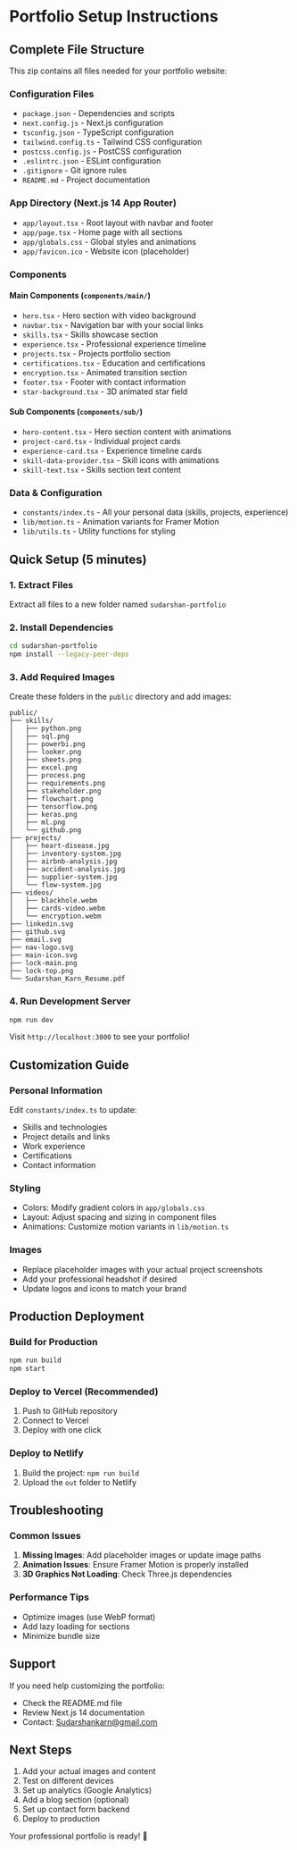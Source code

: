 # Portfolio Setup Instructions

## Complete File Structure
This zip contains all files needed for your portfolio website:

### Configuration Files
- `package.json` - Dependencies and scripts
- `next.config.js` - Next.js configuration
- `tsconfig.json` - TypeScript configuration
- `tailwind.config.ts` - Tailwind CSS configuration
- `postcss.config.js` - PostCSS configuration
- `.eslintrc.json` - ESLint configuration
- `.gitignore` - Git ignore rules
- `README.md` - Project documentation

### App Directory (Next.js 14 App Router)
- `app/layout.tsx` - Root layout with navbar and footer
- `app/page.tsx` - Home page with all sections
- `app/globals.css` - Global styles and animations
- `app/favicon.ico` - Website icon (placeholder)

### Components
#### Main Components (`components/main/`)
- `hero.tsx` - Hero section with video background
- `navbar.tsx` - Navigation bar with your social links
- `skills.tsx` - Skills showcase section
- `experience.tsx` - Professional experience timeline
- `projects.tsx` - Projects portfolio section
- `certifications.tsx` - Education and certifications
- `encryption.tsx` - Animated transition section
- `footer.tsx` - Footer with contact information
- `star-background.tsx` - 3D animated star field

#### Sub Components (`components/sub/`)
- `hero-content.tsx` - Hero section content with animations
- `project-card.tsx` - Individual project cards
- `experience-card.tsx` - Experience timeline cards
- `skill-data-provider.tsx` - Skill icons with animations
- `skill-text.tsx` - Skills section text content

### Data & Configuration
- `constants/index.ts` - All your personal data (skills, projects, experience)
- `lib/motion.ts` - Animation variants for Framer Motion
- `lib/utils.ts` - Utility functions for styling

## Quick Setup (5 minutes)

### 1. Extract Files
Extract all files to a new folder named `sudarshan-portfolio`

### 2. Install Dependencies
```bash
cd sudarshan-portfolio
npm install --legacy-peer-deps
```

### 3. Add Required Images
Create these folders in the `public` directory and add images:

```
public/
├── skills/
│   ├── python.png
│   ├── sql.png
│   ├── powerbi.png
│   ├── looker.png
│   ├── sheets.png
│   ├── excel.png
│   ├── process.png
│   ├── requirements.png
│   ├── stakeholder.png
│   ├── flowchart.png
│   ├── tensorflow.png
│   ├── keras.png
│   ├── ml.png
│   └── github.png
├── projects/
│   ├── heart-disease.jpg
│   ├── inventory-system.jpg
│   ├── airbnb-analysis.jpg
│   ├── accident-analysis.jpg
│   ├── supplier-system.jpg
│   └── flow-system.jpg
├── videos/
│   ├── blackhole.webm
│   ├── cards-video.webm
│   └── encryption.webm
├── linkedin.svg
├── github.svg
├── email.svg
├── nav-logo.svg
├── main-icon.svg
├── lock-main.png
├── lock-top.png
└── Sudarshan_Karn_Resume.pdf
```

### 4. Run Development Server
```bash
npm run dev
```

Visit `http://localhost:3000` to see your portfolio!

## Customization Guide

### Personal Information
Edit `constants/index.ts` to update:
- Skills and technologies
- Project details and links
- Work experience
- Certifications
- Contact information

### Styling
- Colors: Modify gradient colors in `app/globals.css`
- Layout: Adjust spacing and sizing in component files
- Animations: Customize motion variants in `lib/motion.ts`

### Images
- Replace placeholder images with your actual project screenshots
- Add your professional headshot if desired
- Update logos and icons to match your brand

## Production Deployment

### Build for Production
```bash
npm run build
npm start
```

### Deploy to Vercel (Recommended)
1. Push to GitHub repository
2. Connect to Vercel
3. Deploy with one click

### Deploy to Netlify
1. Build the project: `npm run build`
2. Upload the `out` folder to Netlify

## Troubleshooting

### Common Issues
1. **Missing Images**: Add placeholder images or update image paths
2. **Animation Issues**: Ensure Framer Motion is properly installed
3. **3D Graphics Not Loading**: Check Three.js dependencies

### Performance Tips
- Optimize images (use WebP format)
- Add lazy loading for sections
- Minimize bundle size

## Support
If you need help customizing the portfolio:
- Check the README.md file
- Review Next.js 14 documentation
- Contact: Sudarshankarn@gmail.com

## Next Steps
1. Add your actual images and content
2. Test on different devices
3. Set up analytics (Google Analytics)
4. Add a blog section (optional)
5. Set up contact form backend
6. Deploy to production

Your professional portfolio is ready! 🚀